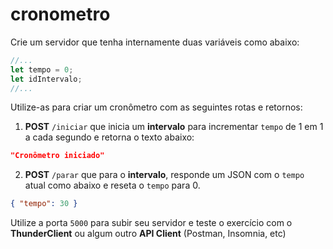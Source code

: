 # cronometro

Crie um servidor que tenha internamente duas variáveis como abaixo:

```jsx
//...
let tempo = 0;
let idIntervalo;
//...
```

Utilize-as para criar um cronômetro com as seguintes rotas e retornos:

1. **POST** `/iniciar` que inicia um **intervalo** para incrementar `tempo` de 1 em 1 a cada segundo e retorna o texto abaixo:

```json
"Cronômetro iniciado"
```

2. **POST** `/parar` que para o **intervalo**, responde um JSON com o `tempo` atual como abaixo e reseta o `tempo` para 0.

```json
{ "tempo": 30 }
```

Utilize a porta `5000` para subir seu servidor e teste o exercício com o **ThunderClient** ou algum outro **API Client** (Postman, Insomnia, etc)
